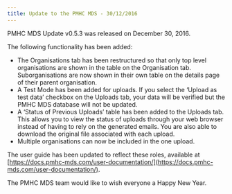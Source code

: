 ```yaml
---
title: Update to the PMHC MDS - 30/12/2016
---
```


PMHC MDS Update v0.5.3 was released on December 30, 2016.

The following functionality has been added:

* The Organisations tab has been restructured so that only top level organisations are shown in the table on the Organisation tab. Suborganisations are now shown in their own table on the details page of their parent organisation.
* A Test Mode has been added for uploads. If you select the ‘Upload as test data’ checkbox on the Uploads tab, your data will be verified but the PMHC MDS database will not be updated.
* A ‘Status of Previous Uploads’ table has been added to the Uploads tab. This allows you to view the status of uploads through your web browser instead of having to rely on the generated emails. You are also able to download the original file associated with each upload.
* Multiple organisations can now be included in the one upload.

The user guide has been updated to reflect these roles, available at [https://docs.pmhc-mds.com/user-documentation/](https://docs.pmhc-mds.com/user-documentation/).

The PMHC MDS team would like to wish everyone a Happy New Year.
